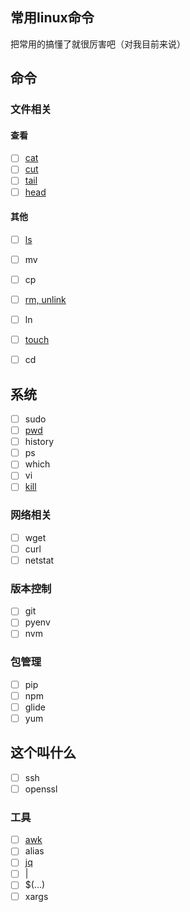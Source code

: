 ## 常用linux命令
把常用的搞懂了就很厉害吧（对我目前来说）

## 命令

### 文件相关
#### 查看
- [ ] [cat](./cat.md)
- [ ] [cut](./cut.md)
- [ ] [tail](./tail.md)
- [ ] [head](./head.md)

#### 其他
- [ ] [ls](./ls.md)
- [ ] mv
- [ ] cp
- [ ] [rm, unlink](./rm-unlink.md)
- [ ] ln
- [ ] [touch](./touch.md)
- [ ] cd


## 系统
- [ ] sudo
- [ ] [pwd](./pwd.md)
- [ ] history
- [ ] ps
- [ ] which
- [ ] vi
- [ ] [kill](./kill.md)

### 网络相关
- [ ] wget
- [ ] curl
- [ ] netstat

### 版本控制
- [ ] git
- [ ] pyenv
- [ ] nvm

### 包管理
- [ ] pip
- [ ] npm
- [ ] glide
- [ ] yum

## 这个叫什么
- [ ] ssh
- [ ] openssl

### 工具
- [ ] [awk](./awk.md)
- [ ] alias
- [ ] [jq](./jq.md)
- [ ] |
- [ ] $(...)
- [ ] xargs
